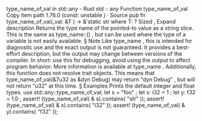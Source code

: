 type_name_of_val in std::any - Rust
std
::
any
Function
type_name_of_val
Copy item path
1.76.0 (const:
unstable
)
·
Source
pub fn type_name_of_val<T>(_val:
&T
) -> &'static
str
where
    T: ?
Sized
,
Expand description
Returns the type name of the pointed-to value as a string slice.
This is the same as
type_name::<T>()
, but can be used where the type of a
variable is not easily available.
§
Note
Like
type_name
, this is intended for diagnostic use and the exact output is not
guaranteed. It provides a best-effort description, but the output may change between
versions of the compiler.
In short: use this for debugging, avoid using the output to affect program behavior. More
information is available at
type_name
.
Additionally, this function does not resolve trait objects. This means that
type_name_of_val(&7u32 as &dyn Debug)
may return
"dyn Debug"
, but will not return
"u32"
at this time.
§
Examples
Prints the default integer and float types.
use
std::any::type_name_of_val;
let
s =
"foo"
;
let
x: i32 =
1
;
let
y: f32 =
1.0
;
assert!
(type_name_of_val(
&
s).contains(
"str"
));
assert!
(type_name_of_val(
&
x).contains(
"i32"
));
assert!
(type_name_of_val(
&
y).contains(
"f32"
));